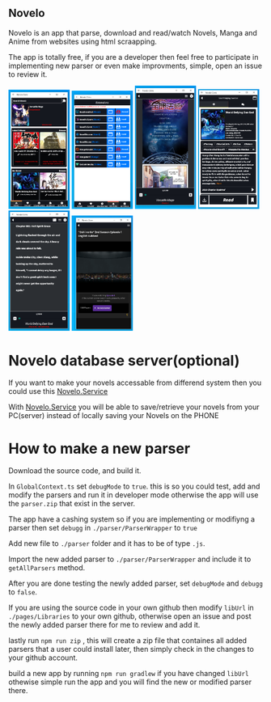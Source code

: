 ## Novelo

Novelo is an app that parse, download and read/watch Novels, Manga and Anime from websites using html scraapping.

The app is totally free, if you are a developer then feel free to participate in implementing new parser or even make improvments, simple, open an issue to review it.
<p class="flex">
<img width="24%" src="https://raw.githubusercontent.com/1-AlenToma/Novelo/main/Screenshots/Screenshot_20240225-062658_Novelo.png" />
<img width="24%"  src="https://raw.githubusercontent.com/1-AlenToma/Novelo/main/Screenshots/Screenshot_20240225-062719_Novelo.png" />
<img width="24%" src="https://raw.githubusercontent.com/1-AlenToma/Novelo/main/Screenshots/Screenshot_20240225-062742_Novelo.png" />
<img width="24%" src="https://raw.githubusercontent.com/1-AlenToma/Novelo/main/Screenshots/7.png" />
<img width="24%" src="https://raw.githubusercontent.com/1-AlenToma/Novelo/main/Screenshots/5.PNG" />
<img width="24%" src="https://raw.githubusercontent.com/1-AlenToma/Novelo/main/Screenshots/6.PNG" />
</p>

# Novelo database server(optional)
If you want to make your novels accessable from differend system then you could use this [Novelo.Service](https://github.com/1-AlenToma/Novelo.Service)

With [Novelo.Service](https://github.com/1-AlenToma/Novelo.Service) you will be able to save/retrieve your novels from your PC(server) instead of locally saving your Novels on the PHONE

# How to make a new parser

Download the source code, and build it.

In `GlobalContext.ts` set `debugMode` to `true`. this is so you could test, add and modify the parsers and run it in developer mode otherwise the app will use the `parser.zip` that exist in the server.

The app have a cashing system so if you are implementing or modifiyng a parser then set `debugg` in `./parser/ParserWrapper` to `true`

Add new file to `./parser` folder and it has to be of type `.js`.

Import the new added parser to `./parser/ParserWrapper` and include it to `getAllParsers` method.

After you are done testing the newly added parser, set `debugMode` and `debugg` to `false`.

If you are using the source code in your own github then modify `libUrl` in `./pages/Libraries` to your own github, otherwise open an issue and post the newly added parser there for me to review and add it.

lastly run `npm run zip` , this will create a zip file that containes all added parsers that a user could install later, then simply check in the changes to your github account.

build a new app by running `npm run gradlew` if you have changed `libUrl` othewise simple run the app and you will find the new or modified parser there.
